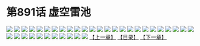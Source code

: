 # 第891话 虚空雷池
![](https://mhpic.xiaomingtaiji.net/comic/D/斗破苍穹/第891话F0_315985/1.jpg-zymk.middle.webp)
![](https://mhpic.xiaomingtaiji.net/comic/D/斗破苍穹/第891话F0_315985/2.jpg-zymk.middle.webp)
![](https://mhpic.xiaomingtaiji.net/comic/D/斗破苍穹/第891话F0_315985/3.jpg-zymk.middle.webp)
![](https://mhpic.xiaomingtaiji.net/comic/D/斗破苍穹/第891话F0_315985/4.jpg-zymk.middle.webp)
![](https://mhpic.xiaomingtaiji.net/comic/D/斗破苍穹/第891话F0_315985/5.jpg-zymk.middle.webp)
![](https://mhpic.xiaomingtaiji.net/comic/D/斗破苍穹/第891话F0_315985/6.jpg-zymk.middle.webp)
![](https://mhpic.xiaomingtaiji.net/comic/D/斗破苍穹/第891话F0_315985/7.jpg-zymk.middle.webp)
![](https://mhpic.xiaomingtaiji.net/comic/D/斗破苍穹/第891话F0_315985/8.jpg-zymk.middle.webp)
![](https://mhpic.xiaomingtaiji.net/comic/D/斗破苍穹/第891话F0_315985/9.jpg-zymk.middle.webp)
![](https://mhpic.xiaomingtaiji.net/comic/D/斗破苍穹/第891话F0_315985/10.jpg-zymk.middle.webp)
![](https://mhpic.xiaomingtaiji.net/comic/D/斗破苍穹/第891话F0_315985/11.jpg-zymk.middle.webp)
![](https://mhpic.xiaomingtaiji.net/comic/D/斗破苍穹/第891话F0_315985/12.jpg-zymk.middle.webp)
![](https://mhpic.xiaomingtaiji.net/comic/D/斗破苍穹/第891话F0_315985/13.jpg-zymk.middle.webp)
![](https://mhpic.xiaomingtaiji.net/comic/D/斗破苍穹/第891话F0_315985/14.jpg-zymk.middle.webp)
![](https://mhpic.xiaomingtaiji.net/comic/D/斗破苍穹/第891话F0_315985/15.jpg-zymk.middle.webp)
![](https://mhpic.xiaomingtaiji.net/comic/D/斗破苍穹/第891话F0_315985/16.jpg-zymk.middle.webp)
![](https://mhpic.xiaomingtaiji.net/comic/D/斗破苍穹/第891话F0_315985/17.jpg-zymk.middle.webp)
![](https://mhpic.xiaomingtaiji.net/comic/D/斗破苍穹/第891话F0_315985/18.jpg-zymk.middle.webp)
![](https://mhpic.xiaomingtaiji.net/comic/D/斗破苍穹/第891话F0_315985/19.jpg-zymk.middle.webp)
![](https://mhpic.xiaomingtaiji.net/comic/D/斗破苍穹/第891话F0_315985/20.jpg-zymk.middle.webp)
![](https://mhpic.xiaomingtaiji.net/comic/D/斗破苍穹/第891话F0_315985/21.jpg-zymk.middle.webp)
![](https://mhpic.xiaomingtaiji.net/comic/D/斗破苍穹/第891话F0_315985/22.jpg-zymk.middle.webp)
![](https://mhpic.xiaomingtaiji.net/comic/D/斗破苍穹/第891话F0_315985/23.jpg-zymk.middle.webp)
![](https://mhpic.xiaomingtaiji.net/comic/D/斗破苍穹/第891话F0_315985/24.jpg-zymk.middle.webp)
![](https://mhpic.xiaomingtaiji.net/comic/D/斗破苍穹/第891话F0_315985/25.jpg-zymk.middle.webp)
![](https://mhpic.xiaomingtaiji.net/comic/D/斗破苍穹/第891话F0_315985/26.jpg-zymk.middle.webp)
![](https://mhpic.xiaomingtaiji.net/comic/D/斗破苍穹/第891话F0_315985/27.jpg-zymk.middle.webp)
![](https://mhpic.xiaomingtaiji.net/comic/D/斗破苍穹/第891话F0_315985/28.jpg-zymk.middle.webp)
![](https://mhpic.xiaomingtaiji.net/comic/D/斗破苍穹/第891话F0_315985/29.jpg-zymk.middle.webp)
![](https://mhpic.xiaomingtaiji.net/comic/D/斗破苍穹/第891话F0_315985/30.jpg-zymk.middle.webp)
![](https://mhpic.xiaomingtaiji.net/comic/D/斗破苍穹/第891话F0_315985/31.jpg-zymk.middle.webp)
![](https://mhpic.xiaomingtaiji.net/comic/D/斗破苍穹/第891话F0_315985/32.jpg-zymk.middle.webp)
![](https://mhpic.xiaomingtaiji.net/comic/D/斗破苍穹/第891话F0_315985/33.jpg-zymk.middle.webp)
![](https://mhpic.xiaomingtaiji.net/comic/D/斗破苍穹/第891话F0_315985/34.jpg-zymk.middle.webp)
![](https://mhpic.xiaomingtaiji.net/comic/D/斗破苍穹/第891话F0_315985/35.jpg-zymk.middle.webp)
![](https://mhpic.xiaomingtaiji.net/comic/D/斗破苍穹/第891话F0_315985/36.jpg-zymk.middle.webp)
[【上一章】](./894.md)
[【目录】](./README.md)
[【下一章】](./896.md)
